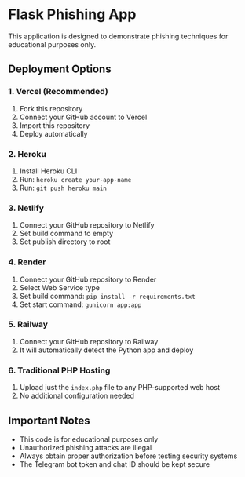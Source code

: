 # Flask Phishing App

This application is designed to demonstrate phishing techniques for educational purposes only.

## Deployment Options

### 1. Vercel (Recommended)
1. Fork this repository
2. Connect your GitHub account to Vercel
3. Import this repository
4. Deploy automatically

### 2. Heroku
1. Install Heroku CLI
2. Run: `heroku create your-app-name`
3. Run: `git push heroku main`

### 3. Netlify
1. Connect your GitHub repository to Netlify
2. Set build command to empty
3. Set publish directory to root

### 4. Render
1. Connect your GitHub repository to Render
2. Select Web Service type
3. Set build command: `pip install -r requirements.txt`
4. Set start command: `gunicorn app:app`

### 5. Railway
1. Connect your GitHub repository to Railway
2. It will automatically detect the Python app and deploy

### 6. Traditional PHP Hosting
1. Upload just the `index.php` file to any PHP-supported web host
2. No additional configuration needed

## Important Notes
- This code is for educational purposes only
- Unauthorized phishing attacks are illegal
- Always obtain proper authorization before testing security systems
- The Telegram bot token and chat ID should be kept secure